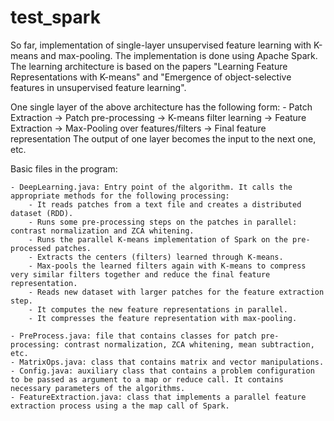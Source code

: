 test_spark
==========

So far, implementation of single-layer unsupervised feature learning with K-means and max-pooling. 
The implementation is done using Apache Spark. 
The learning architecture is based on the papers "Learning Feature Representations with K-means" and "Emergence of object-selective features in unsupervised feature learning". 

One single layer of the above architecture has the following form:
	- Patch Extraction -> Patch pre-processing -> K-means filter learning -> Feature Extraction -> Max-Pooling over features/filters -> Final feature representation
The output of one layer becomes the input to the next one, etc.

Basic files in the program:

	- DeepLearning.java: Entry point of the algorithm. It calls the appropriate methods for the following processing: 
		- It reads patches from a text file and creates a distributed dataset (RDD). 
		- Runs some pre-processing steps on the patches in parallel: contrast normalization and ZCA whitening. 
		- Runs the parallel K-means implementation of Spark on the pre-processed patches.
		- Extracts the centers (filters) learned through K-means.
		- Max-pools the learned filters again with K-means to compress very similar filters together and reduce the final feature representation.
		- Reads new dataset with larger patches for the feature extraction step. 
		- It computes the new feature representations in parallel.
		- It compresses the feature representation with max-pooling.

	- PreProcess.java: file that contains classes for patch pre-processing: contrast normalization, ZCA whitening, mean subtraction, etc.
	- MatrixOps.java: class that contains matrix and vector manipulations.
	- Config.java: auxiliary class that contains a problem configuration to be passed as argument to a map or reduce call. It contains necessary parameters of the algorithms.
	- FeatureExtraction.java: class that implements a parallel feature extraction process using a the map call of Spark.  